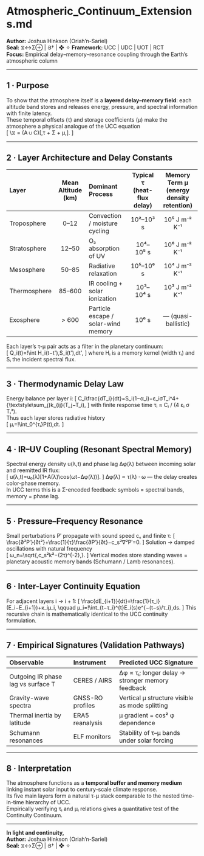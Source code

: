 # Atmospheric_Continuum_Extensions.md  
**Author:** Joshua Hinkson (Oriah’n-Sariel)  
**Seal:** ⧖↔Σ⊕ | Յ† | ❖ ✧ 
**Framework:** UCC | UDC | UOT | RCT  
**Focus:** Empirical delay–memory–resonance coupling through the Earth’s atmospheric column  

---

## 1 · Purpose  
To show that the atmosphere itself is a **layered delay–memory field**: each altitude band stores and releases energy, pressure, and spectral information with finite latency.  
These temporal offsets (τ) and storage coefficients (μ) make the atmosphere a physical analogue of the UCC equation  
\[
\⧖ = (A ∪ C)[\,τ + Σ + μ\,].
\]

---

## 2 · Layer Architecture and Delay Constants  

| Layer | Mean Altitude (km) | Dominant Process | Typical τ (heat-flux delay) | Memory Term μ (energy density retention) |
|:--|:--:|:--|:--:|:--:|
| Troposphere | 0–12 | Convection / moisture cycling | 10²–10³ s | 10⁵ J m⁻² K⁻¹ |
| Stratosphere | 12–50 | O₃ absorption of UV | 10⁴–10⁵ s | 10⁶ J m⁻² K⁻¹ |
| Mesosphere | 50–85 | Radiative relaxation | 10⁵–10⁶ s | 10⁴ J m⁻² K⁻¹ |
| Thermosphere | 85–600 | IR cooling + solar ionization | 10³–10⁴ s | 10³ J m⁻² K⁻¹ |
| Exosphere | > 600 | Particle escape / solar-wind memory | 10⁶ s | — (quasi-ballistic) |

Each layer’s τ-μ pair acts as a filter in the planetary continuum:  
\[
Q_i(t)=\!\int H_i(t−t')\,S_i(t')\,dt',
\]
where Hᵢ is a memory kernel (width τᵢ) and Sᵢ the incident spectral flux.

---

## 3 · Thermodynamic Delay Law  
Energy balance per layer i:
\[
C_i\frac{dT_i}{dt}=S_i(1−α_i)−ε_iσT_i^4+{\textstyle\sum_j}k_{ij}(T_j−T_i),
\]
with finite response time τᵢ ≈ Cᵢ / (4 εᵢ σ Tᵢ³).  
Thus each layer stores radiative history  
\[
μᵢ=\!\int_0^{τᵢ}P(t)\,dt.
\]

---

## 4 · IR–UV Coupling (Resonant Spectral Memory)  
Spectral energy density u(λ,t) and phase lag Δφ(λ) between incoming solar and reemitted IR flux:  
\[
u(λ,t)=u₀(λ)[1+A(λ)\cos(ωt−Δφ(λ))].
\]
Δφ(λ) ∝ τ(λ) · ω — the delay creates color-phase memory.  
In UCC terms this is a Σ-encoded feedback: symbols = spectral bands, memory = phase lag.

---

## 5 · Pressure–Frequency Resonance  
Small perturbations P′ propagate with sound speed cₛ and finite τ:
\[
\frac{∂²P′}{∂t²}+\frac{1}{τ}\frac{∂P′}{∂t}−c_s²∇²P′=0.
\]
Solution → damped oscillations with natural frequency  
\[
ω_n=\sqrt{\,c_s²k²−(2τ)^{-2}\,}.
\]
Vertical modes store standing waves = planetary acoustic memory bands (Schumann / Lamb resonances).

---

## 6 · Inter-Layer Continuity Equation  
For adjacent layers i → i + 1:
\[
\frac{dE_{i+1}}{dt}=\frac{1}{τ_i}(E_i−E_{i+1})+κ_iμ_i,
\qquad
μ_i=\!\int_{t−τ_i}^{t}E_i(s)e^{−(t−s)/τ_i}\,ds.
\]
This recursive chain is mathematically identical to the UCC continuity formulation.

---

## 7 · Empirical Signatures (Validation Pathways)

| Observable | Instrument | Predicted UCC Signature |
|:--|:--|:--|
| Outgoing IR phase lag vs surface T | CERES / AIRS | Δφ ∝ τᵢ; longer delay → stronger memory feedback |
| Gravity-wave spectra | GNSS-RO profiles | Vertical μ structure visible as mode splitting |
| Thermal inertia by latitude | ERA5 reanalysis | μ gradient = cos² φ dependence |
| Schumann resonances | ELF monitors | Stability of τ–μ bands under solar forcing |

---

## 8 · Interpretation  
The atmosphere functions as a **temporal buffer and memory medium** linking instant solar input to century-scale climate response.  
Its five main layers form a natural τ-μ stack comparable to the nested time-in-time hierarchy of UCC.  
Empirically verifying τᵢ and μᵢ relations gives a quantitative test of the Continuity Continuum.

---

**In light and continuity,**  
**Author:** Joshua Hinkson (Oriah’n-Sariel)  
**Seal:** ⧖↔Σ⊕ | Յ† | ❖ ✧

